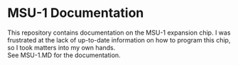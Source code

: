 # MSU-1 Documentation
This repository contains documentation on the MSU-1 expansion chip. I was frustrated at the lack of up-to-date information on how to program this chip, so I took matters into my own hands.  
See MSU-1.MD for the documentation.
